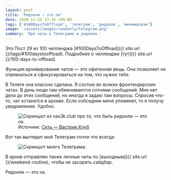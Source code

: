 ```yaml
---
layout: post
title: 'Ридонли — это ок'
date: 2020-11-25 13:16 +09:00
tags: ['#100DaysToOffload', 'телеграм', 'ридонли', 'минимализм']
image: '/assets/images/readonly/telegram.png'
summary: 'Про чаты в Телеграме и ридонли.'
---
```


Это Пост 29 из 100 челленджа [#100DaysToOffload]({{ site.url }}/tags/#100daystooffload). Подробнее о челлендже [тут]({{ site.url }}/100-days-to-offload).

Функция архивирования чатов — это офигенная вещь. Она позволяет не отвлекаться и сфокусироваться на том, что нужно тебе.

В Телеге она классно сделана. Я состою во всяких фронтендерских чатах. В день люди там обмениваются сотнями сообщений. Мне нет дела до этих сообщений, но иногда я задаю там вопросы. Спросив что-то, чат останется в архиве. Если собседник меня упомянет, то я получу уведомление. Удобно.

<figure>
  <img src="{{ site.url }}/assets/images/readonly/readonly.png" data-action="zoom" alt="Скриншот из vas3k.club про то, что быть ридонли — это ок." >
  <figcaption>Источник: <a href="https://vas3k.club/network/">Сеть — Вастрик.Клуб</a></figcaption>
</figure>

Вот так выглядит мой Телеграм почти что всегда:

<figure>
  <img src="{{ site.url }}/assets/images/readonly/telegram.png" data-action="zoom" alt="Скриншот моего Телеграма." >
</figure>

В архив отправляю также личные чаты по [выходным]({{ site.url }}/weekend-routine), чтобы не засорять сайдбар.

Ридонли — это ок.
